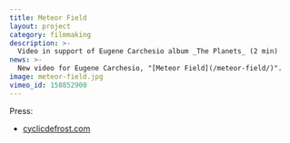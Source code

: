 ```yaml
---
title: Meteor Field
layout: project
category: filmmaking
description: >-
  Video in support of Eugene Carchesio album _The Planets_ (2 min)
news: >-
  New video for Eugene Carchesio, "[Meteor Field](/meteor-field/)".
image: meteor-field.jpg
vimeo_id: 158852900
---
```


Press:

- [cyclicdefrost.com](http://www.cyclicdefrost.com/2016/04/watch-eugene-carchesios-new-piece-meteor-field/)
